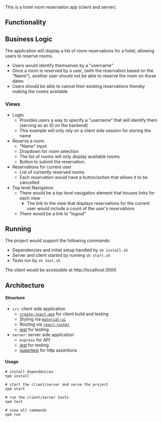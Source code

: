 This is a hotel room reservation app (client and server).

Functionality
---

## Business Logic

The application will display a list of room reservations for a hotel, allowing users to reserve rooms.

- Users would identify themselves by a "username"
- Once a room is reserved by a user, (with the reservation based on the "Name"), another user should not be able to reserve the room on those dates
- Users should be able to cancel their existing reservations thereby making the rooms available

### Views

- Login
  - Provides users a way to specify a "username" that will identify them (serving as an ID on the backend)
  - This example will only rely on a client side session for storing the name
- Reserve a room
  - "Name" input
  - Dropdown for room selection
  - The list of rooms will only display available rooms
  - Button to submit the reservation.
- Reservations for current user
  - List of currently reserved rooms
  - Each reservation would have a button/action that allows it to be cancelled
- Top level Navigation
  - There would be a top level navigation element that houses links for each view
    -  The link to the view that displays reservations for the current user would include a count of the user's reservations
  - There would be a link to "logout"

## Running

The project would support the following commands:

- Dependencies and initial setup handled by `sh install.sh`
- Server and client started by running `sh start.sh`
- Tests run by `sh test.sh`

The client would be accessible at http://localhost:3000

Architecture
---

#### Structure

- `src`: client side application
  - [`create-react-app`](https://facebook.github.io/create-react-app/) for client build and testing
  - Styling via [`material-ui`](https://material-ui.com/)
  - Routing via [`react-router`](https://github.com/ReactTraining/react-router)
  - [jest](https://jestjs.io/) for testing
- `server`: server side application
  - `express` for API
  - [jest](https://jestjs.io/) for testing
  - [supertest](https://github.com/visionmedia/supertest) for http assertions

#### Usage

```
# install dependencies
npm install

# start the client/server and serve the project
npm start

# run the client/server tests
npm test

# view all commands
npm run
```